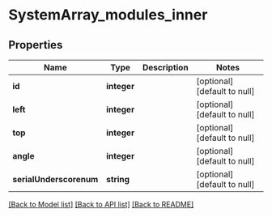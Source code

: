 # SystemArray_modules_inner

## Properties
Name | Type | Description | Notes
------------ | ------------- | ------------- | -------------
**id** | **integer** |  | [optional] [default to null]
**left** | **integer** |  | [optional] [default to null]
**top** | **integer** |  | [optional] [default to null]
**angle** | **integer** |  | [optional] [default to null]
**serialUnderscorenum** | **string** |  | [optional] [default to null]

[[Back to Model list]](../README.md#documentation-for-models) [[Back to API list]](../README.md#documentation-for-api-endpoints) [[Back to README]](../README.md)



